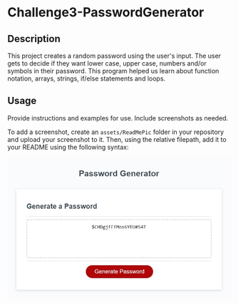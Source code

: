 # Challenge3-PasswordGenerator

## Description

This project creates a random password using the user's input.  The user gets to decide if they want lower case, upper case, numbers and/or symbols in their password.  This program helped us learn about function notation, arrays, strings, if/else statements and loops.


## Usage

Provide instructions and examples for use. Include screenshots as needed.

To add a screenshot, create an `assets/ReadMePic` folder in your repository and upload your screenshot to it. Then, using the relative filepath, add it to your README using the following syntax:

    
![ReadMe Image](/Assets/ReadMePic.jpg)


